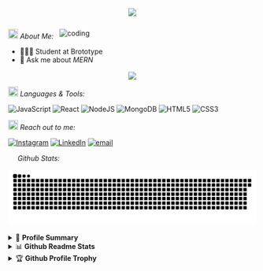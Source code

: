 <h1 align="center">
    <img src="https://readme-typing-svg.herokuapp.com/?font=Righteous&size=35&center=true&vCenter=true&width=500&height=70&color=5f1885F&duration=4000&lines=Hi+There!+%F0%9F%91%8B;+I%27m+Sinan+TK🚀;" />
</h1>
<!--  - <h3 align="center"></h3> - -->

<img align="right" alt="coding" width="400" src="">


 <img src="https://media.giphy.com/media/WUlplcMpOCEmTGBtBW/giphy.gif" width="20" height="20"> *About Me:*
- 👨🏻‍💻 Student at Brototype
- 💬 Ask me about *MERN*



<p align="center">
   <img align="center" src="https://github-readme-streak-stats.herokuapp.com/?user=Sinan-TK&theme=radical"/>
</p>

 <img src="https://media.giphy.com/media/j2pOGeGYKe2xCCKwfi/giphy.gif" width="20" height="20"> *Languages & Tools:*


![JavaScript](https://img.shields.io/badge/javascript-%23323330.svg?style=for-the-badge&logo=javascript&logoColor=%23F7DF1E) ![React](https://img.shields.io/badge/react-%2320232a.svg?style=for-the-badge&logo=react&logoColor=%2361DAFB) ![NodeJS](https://img.shields.io/badge/node.js-6DA55F?style=for-the-badge&logo=node.js&logoColor=white) ![MongoDB](https://img.shields.io/badge/MongoDB-%234ea94b.svg?style=for-the-badge&logo=mongodb&logoColor=white) ![HTML5](https://img.shields.io/badge/html5-%23E34F26.svg?style=for-the-badge&logo=html5&logoColor=white) ![CSS3](https://img.shields.io/badge/css3-%231572B6.svg?style=for-the-badge&logo=css3&logoColor=white)



 <img src="https://media.giphy.com/media/LnQjpWaON8nhr21vNW/giphy.gif" width="20" height="20"> *Reach out to me:* 


[![Instagram](https://img.shields.io/badge/Instagram-%23E4405F.svg?logo=Instagram&logoColor=white)](https://instagram.com/sin4en_) [![LinkedIn](https://img.shields.io/badge/LinkedIn-%230077B5.svg?logo=linkedin&logoColor=white)](http://www.linkedin.com/in/muhammedsinantk) [![email](https://img.shields.io/badge/Email-D14836?logo=gmail&logoColor=white)](mailto:sinantkthonikadavath@gmail.com) 



 
<img src="https://media.giphy.com/media/c8knYYZ5vzC8V6tpMI/giphy.gif" width="15" height="15"> *Github Stats:*
<div align="center">
<picture>
  <source media="(prefers-color-scheme: dark)" srcset="https://raw.githubusercontent.com/Sinan-TK/Sinan-TK/output/github-contribution-grid-snake-dark.svg">
  <source media="(prefers-color-scheme: light)" srcset="https://raw.githubusercontent.com/Sinan-TK/Sinan-TK/output/github-contribution-grid-snake.svg">
  <img alt="github contribution grid snake animation" src="https://raw.githubusercontent.com/Sinan-TK/Sinan-TK/output/github-contribution-grid-snake.svg">
</picture>

</div>
<br />
<details>
  <summary>📜 <b>Profile Summary</b></summary>
  <a align="center" href="https://github.com/Sinan-TK?tab=repositories">
    <p align="center">
      <img src="https://github-profile-summary-cards.vercel.app/api/cards/profile-details?username=Sinan-TK&theme=github_dark" alt="my github stats"/>&nbsp;
    </p>
  </a>
</details>


<details>
  <summary>📊 <b>Github Readme Stats</b></summary>
  <br />
  <p align="center">
    <a href="https://github.com/Sinan-TK">
      <img align="center" width="430" src="https://github-readme-stats.vercel.app/api?username=Sinan-TK&layout=compact&theme=radical&langs_count=6" />
    </a>
  </p>
</details>


<details>
  <summary>🏆 <b>Github Profile Trophy</b></summary>
  <br />
  <p align="center">
    <a href="https://github.com/Sinan-TK">
      <img src="https://github-profile-trophy.vercel.app/?username=Sinan-TK&column=8&theme=darkhub"/>
    </a>
  </p>
</details>
